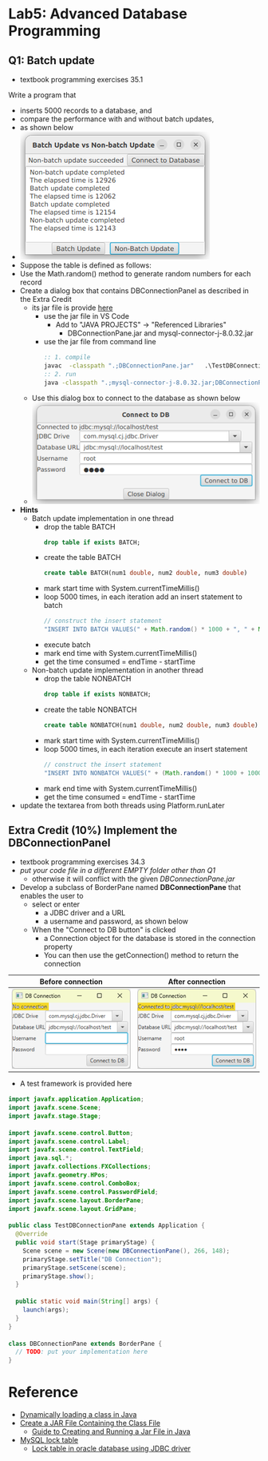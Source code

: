 # Lab5: Advanced Database Programming

## Q1: Batch update 
- textbook programming exercises 35.1

Write a program that 
- inserts 5000 records to a database, and
- compare the performance with and without batch updates, 
- as shown below
- ![batch update vs non-batch update](./images/buvsnbu.png)
- Suppose the table is defined as follows:
- Use the Math.random() method to generate random numbers for each record
- Create a dialog box that contains DBConnectionPanel as described in the Extra Credit
  - its jar file is provide [here](./resources/DBConnectionPane.jar) 
    - use the jar file in VS Code
      - Add to "JAVA PROJECTS" -> "Referenced Libraries"
        - DBConnectionPane.jar and mysql-connector-j-8.0.32.jar
    - use the jar file from command line
      ```cmd
      :: 1. compile 
      javac  -classpath ".;DBConnectionPane.jar"   .\TestDBConnectionPane.java
      :: 2. run
      java -classpath ".;mysql-connector-j-8.0.32.jar;DBConnectionPane.jar"   TestDBConnectionPane
      ```
  - Use this dialog box to connect to the database as shown below
  - ![connect to database](./images/con2db.png)
- **Hints**
  - Batch update implementation in one thread
    - drop the table BATCH
      ```sql
      drop table if exists BATCH;
      ```
    - create the table BATCH
      ```sql
      create table BATCH(num1 double, num2 double, num3 double)
      ```
    - mark start time with System.currentTimeMillis()
    - loop 5000 times, in each iteration add an insert statement to batch
      ```java
      // construct the insert statement
      "INSERT INTO BATCH VALUES(" + Math.random() * 1000 + ", " + Math.random() * 100 + ", " + Math.random() * 10 + ")"
      ```
    - execute batch
    - mark end time with System.currentTimeMillis()
    - get the time consumed = endTime - startTime
  - Non-batch update implementation in another thread
    - drop the table NONBATCH
      ```sql
      drop table if exists NONBATCH;
      ```
    - create the table NONBATCH
      ```sql
      create table NONBATCH(num1 double, num2 double, num3 double)
      ```
    - mark start time with System.currentTimeMillis()
    - loop 5000 times, in each iteration execute an insert statement
      ```java
      // construct the insert statement
      "INSERT INTO NONBATCH VALUES(" + (Math.random() * 1000 + 1000) + ", " + Math.random() * 100 + ", " + Math.random() * 10 + ")"
      ```
    - mark end time with System.currentTimeMillis()
    - get the time consumed = endTime - startTime
- update the textarea from both threads using Platform.runLater


## Extra Credit (10%) Implement the DBConnectionPanel
- textbook programming exercises 34.3
- *put your code file in a different EMPTY folder other than Q1*
  - otherwise it will conflict with the given *DBConnectionPane.jar*
- Develop a subclass of BorderPane named **DBConnectionPane** that enables the user to
  - select or enter 
    - a JDBC driver and a URL 
    - a username and password, as shown below
  - When the "Connect to DB button" is clicked
    - a Connection object for the database is stored in the connection property
    - You can then use the getConnection() method to return the connection

| Before connection | After connection |
| --- | --- |
| ![unconnected](./images/dbcon1.png) | ![connected](./images/dbcon2.png) |

- A test framework is provided here
```java
import javafx.application.Application;
import javafx.scene.Scene;
import javafx.stage.Stage;

import javafx.scene.control.Button;
import javafx.scene.control.Label;
import javafx.scene.control.TextField;
import java.sql.*;
import javafx.collections.FXCollections;
import javafx.geometry.HPos;
import javafx.scene.control.ComboBox;
import javafx.scene.control.PasswordField;
import javafx.scene.layout.BorderPane;
import javafx.scene.layout.GridPane;

public class TestDBConnectionPane extends Application { 
  @Override
  public void start(Stage primaryStage) {   
    Scene scene = new Scene(new DBConnectionPane(), 266, 148);
    primaryStage.setTitle("DB Connection");
    primaryStage.setScene(scene);
    primaryStage.show();
  }

  public static void main(String[] args) {
    launch(args);
  }
}

class DBConnectionPane extends BorderPane {
  // TODO: put your implementation here
}
```


# Reference
- [Dynamically loading a class in Java](https://stackoverflow.com/questions/5571466/dynamically-loading-a-class-in-java)
- [Create a JAR File Containing the Class File](https://docs.oracle.com/javase/tutorial/security/toolsign/step2.html)
  - [Guide to Creating and Running a Jar File in Java](https://www.baeldung.com/java-create-jar)
- [MySQL lock table](https://dev.mysql.com/doc/refman/8.0/en/lock-tables.html)
  - [Lock table in oracle database using JDBC driver](https://stackoverflow.com/questions/8570440/lock-table-in-oracle-database-using-jdbc-driver)